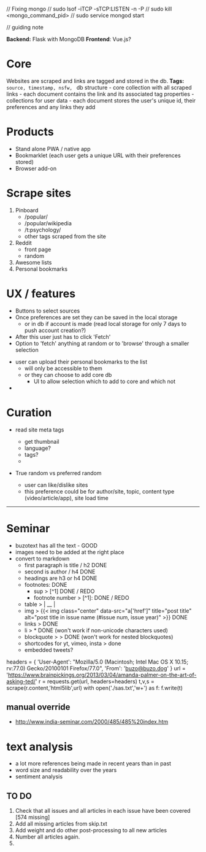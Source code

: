 // Fixing mongo
// sudo lsof -iTCP -sTCP:LISTEN -n -P
// sudo kill <mongo_command_pid>
// sudo service mongod start

// guiding note 

**Backend:** Flask with MongoDB 
**Frontend**: Vue.js?

# Core
Websites are scraped and links are tagged and stored in the db. 
**Tags:** `source, timestamp, nsfw, `
db structure
    - core collection with all scraped links 
        - each document contains the link and its associated tag properties
    - collections for user data
        - each document stores the user's unique id, their preferences and any links they add

# Products
- Stand alone PWA / native app
- Bookmarklet (each user gets a unique URL with their preferences stored)
- Browser add-on

# Scrape sites
1. Pinboard 
    - /popular/
    - /popular/wikipedia
    - /t:psychology/
    - other tags scraped from the site
2. Reddit
    - front page
    - random
3. Awesome lists
4. Personal bookmarks

# UX / features
* Buttons to select sources
* Once preferences are set they can be saved in the local storage
    * or in db if account is made (read local storage for only 7 days to push account creation?)
* After this user just has to click 'Fetch'
* Option to 'fetch' anything at random or to 'browse' through a smaller selection

+ user can upload their personal bookmarks to the list
    + will only be accessible to them
    + or they can choose to add core db 
        + UI to allow selection which to add to core and which not
+ 

# Curation
- read site meta tags
    - get thumbnail 
    - language?
    - tags?
    - 

- True random vs preferred random
    - user can like/dislike sites
    - this preference could be for author/site, topic, content type (video/article/app), site load time


---------------------------------------------------------------------------

# Seminar 
* buzotext has all the text - GOOD 
* images need to be added at the right place 
* convert to markdown
  * first paragraph is title / h2 DONE
  * second is author / h4 DONE
  * headings are h3 or h4 DONE
  * footnotes: DONE
    * sup > [^1] DONE / REDO 
    * footnote number > [^1]: DONE / REDO
  * table > | __ |
  * img > {{< img class="center" data-src="a['href']" title="post title" alt="post title in issue name (#issue num, issue year)" >}} DONE
  * links > []() DONE
  * li > * DONE (won't work if non-unicode characters used)
  * blockquote > > DONE (won't work for nested blockquotes)
  * shortcodes for yt, vimeo, insta > done 
  * embedded tweets?


headers = {
            'User-Agent': "Mozilla/5.0 (Macintosh; Intel Mac OS X 10.15; rv:77.0) Gecko/20100101 Firefox/77.0",
            'From': 'buzo@buzo.dog'
        }
url = 'https://www.brainpickings.org/2013/03/04/amanda-palmer-on-the-art-of-asking-ted/'
r = requests.get(url, headers=headers)
t,v,s = scrape(r.content,'html5lib',url)
with open('./sas.txt','w+') as f:
    f.write(t)

## manual override
* http://www.india-seminar.com/2000/485/485%20index.htm

# text analysis 
- a lot more references being made in recent years than in past 
- word size and readability over the years 
- sentiment analysis 


## TO DO 
1. Check that all issues and all articles in each issue have been covered [574 missing]
2. Add all missing articles from skip.txt
3. Add weight and do other post-processing to all new articles
4. Number all articles again.
5. 